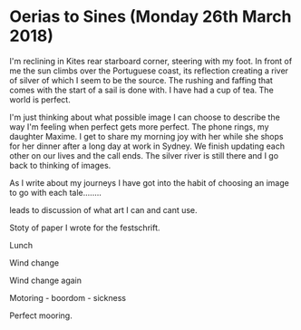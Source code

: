 # Oerias to Sines (Monday 26th March 2018) #

I'm reclining in Kites rear starboard corner, steering with my foot. In front of me the sun climbs over the Portuguese coast, its reflection creating a river of silver of which I seem to be the source. The rushing and faffing that comes with the start of a sail is done with. I have had a cup of tea. The world is perfect. 

I'm just thinking about what possible image I can choose to describe the way I'm feeling when perfect gets more perfect. The phone rings, my daughter Maxime. I get to share my morning joy with her while she shops for her dinner after a long day at work in Sydney. We finish updating each other on our lives and the call ends. The silver river is still there and I go back to thinking of images.

As I write about my journeys I have got into the habit of choosing an image to go with each tale........  




leads to discussion of what art I can and cant use.

Stoty of paper I wrote for the festschrift.

Lunch


Wind change


Wind change again

Motoring - boordom - sickness

Perfect mooring.